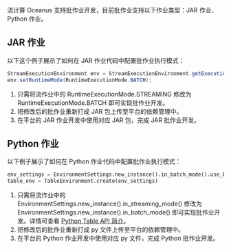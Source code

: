 流计算 Oceanus 支持批作业开发，目前批作业支持以下作业类型：JAR 作业、Python 作业。

## JAR 作业
以下这个例子展示了如何在 JAR 作业代码中配置批作业执行模式：
```java
StreamExecutionEnvironment env = StreamExecutionEnvironment.getExecutionEnvironment();
env.setRuntimeMode(RuntimeExecutionMode.BATCH);
```

1. 只需将流作业中的 RuntimeExecutionMode.STREAMING 修改为 RuntimeExecutionMode.BATCH 即可实现批作业开发。
2. 把修改后的批作业重新打成 JAR 包上传至平台的依赖管理中。
3. 在平台的 JAR 作业开发中使用对应 JAR 包，完成 JAR 批作业开发。

## Python 作业
以下例子展示了如何在 Python 作业代码中配置批作业执行模式：
```python
env_settings = EnvironmentSettings.new_instance().in_batch_mode().use_blink_planner().build()
table_env = TableEnvironment.create(env_settings)
```

1. 只需将流作业中的 EnvironmentSettings.new_instance().in_streaming_mode() 修改为 EnvironmentSettings.new_instance().in_batch_mode() 即可实现批作业开发。详情可查看 [Python Table API 简介](https://nightlies.apache.org/flink/flink-docs-release-1.13/zh/docs/dev/python/table/intro_to_table_api/)。
2. 把修改后的批作业重新打成 py 文件上传至平台的依赖管理中。
3. 在平台的 Python 作业开发中使用对应 py 文件，完成 Python 批作业开发。
